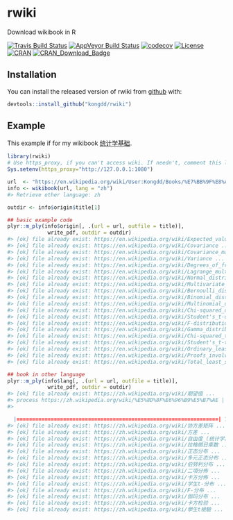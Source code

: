 
<!-- README.md is generated from README.Rmd. Please edit that file -->

# rwiki

Download wikibook in R

<!-- badges: start -->

[![Travis Build
Status](https://travis-ci.org/kongdd/rwiki.svg?branch=master)](https://travis-ci.org/kongdd/rwiki)
[![AppVeyor Build
Status](https://ci.appveyor.com/api/projects/status/github/kongdd/rwiki?branch=master&svg=true)](https://ci.appveyor.com/project/kongdd/rwiki)
[![codecov](https://codecov.io/gh/kongdd/rwiki/branch/master/graph/badge.svg)](https://codecov.io/gh/kongdd/rwiki)
[![License](http://img.shields.io/badge/license-GPL%20%28%3E=%202%29-brightgreen.svg?style=flat)](http://www.gnu.org/licenses/gpl-2.0.html)
[![CRAN](http://www.r-pkg.org/badges/version/rwiki)](https://cran.r-project.org/package=rwiki)
[![CRAN\_Download\_Badge](http://cranlogs.r-pkg.org/badges/rwiki)](https://CRAN.R-project.org/package=rwiki)
<!-- badges: end -->

## Installation

You can install the released version of rwiki from
[github](https://github.com/kongdd/rwiki) with:

``` r
devtools::install_github("kongdd/rwiki")
```

## Example

This example if for my wikibook
[统计学基础](https://en.wikipedia.org/wiki/User:Kongdd/Books/%E7%BB%9F%E8%AE%A1%E5%AD%A6%E5%9F%BA%E7%A1%80).

``` r
library(rwiki)
# Use https_proxy, if you can't access wiki. If needn't, comment this line
Sys.setenv(https_proxy="http://127.0.0.1:1080") 

url  <- "https://en.wikipedia.org/wiki/User:Kongdd/Books/%E7%BB%9F%E8%AE%A1%E5%AD%A6%E5%9F%BA%E7%A1%80"
info <- wikibook(url, lang = "zh")
#> Retrieve other language: zh

outdir <- info$origin$title[1]

## basic example code
plyr::m_ply(info$origin[, .(url = url, outfile = title)],
             write_pdf, outdir = outdir)
#> [ok] file already exist: https://en.wikipedia.org/wiki/Expected_value ... 
#> [ok] file already exist: https://en.wikipedia.org/wiki/Covariance ... 
#> [ok] file already exist: https://en.wikipedia.org/wiki/Covariance_matrix ... 
#> [ok] file already exist: https://en.wikipedia.org/wiki/Variance ... 
#> [ok] file already exist: https://en.wikipedia.org/wiki/Degrees_of_freedom_(statistics) ... 
#> [ok] file already exist: https://en.wikipedia.org/wiki/Lagrange_multiplier ... 
#> [ok] file already exist: https://en.wikipedia.org/wiki/Normal_distribution ... 
#> [ok] file already exist: https://en.wikipedia.org/wiki/Multivariate_normal_distribution ... 
#> [ok] file already exist: https://en.wikipedia.org/wiki/Bernoulli_distribution ... 
#> [ok] file already exist: https://en.wikipedia.org/wiki/Binomial_distribution ... 
#> [ok] file already exist: https://en.wikipedia.org/wiki/Multinomial_distribution ... 
#> [ok] file already exist: https://en.wikipedia.org/wiki/Chi-squared_distribution ... 
#> [ok] file already exist: https://en.wikipedia.org/wiki/Student's_t-distribution ... 
#> [ok] file already exist: https://en.wikipedia.org/wiki/F-distribution ... 
#> [ok] file already exist: https://en.wikipedia.org/wiki/Gamma_distribution ... 
#> [ok] file already exist: https://en.wikipedia.org/wiki/Chi-squared_test ... 
#> [ok] file already exist: https://en.wikipedia.org/wiki/Student's_t-test ... 
#> [ok] file already exist: https://en.wikipedia.org/wiki/Ordinary_least_squares ... 
#> [ok] file already exist: https://en.wikipedia.org/wiki/Proofs_involving_ordinary_least_squares ... 
#> [ok] file already exist: https://en.wikipedia.org/wiki/Total_least_squares ...

## book in other language
plyr::m_ply(info$lang[, .(url = url, outfile = title)],
             write_pdf, outdir = outdir)
#> [ok] file already exist: https://zh.wikipedia.org/wiki/期望值 ... 
#> process https://zh.wikipedia.org/wiki/%E5%8D%8F%E6%96%B9%E5%B7%AE | 1.2 协方差.pdf ... 
#> 

  |=================================================================| 100%
#> [ok] file already exist: https://zh.wikipedia.org/wiki/协方差矩阵 ... 
#> [ok] file already exist: https://zh.wikipedia.org/wiki/方差 ... 
#> [ok] file already exist: https://zh.wikipedia.org/wiki/自由度_(统计学) ... 
#> [ok] file already exist: https://zh.wikipedia.org/wiki/拉格朗日乘数 ... 
#> [ok] file already exist: https://zh.wikipedia.org/wiki/正态分布 ... 
#> [ok] file already exist: https://zh.wikipedia.org/wiki/多元正态分布 ... 
#> [ok] file already exist: https://zh.wikipedia.org/wiki/伯努利分布 ... 
#> [ok] file already exist: https://zh.wikipedia.org/wiki/二項分佈 ... 
#> [ok] file already exist: https://zh.wikipedia.org/wiki/卡方分佈 ... 
#> [ok] file already exist: https://zh.wikipedia.org/wiki/学生t-分布 ... 
#> [ok] file already exist: https://zh.wikipedia.org/wiki/F-分布 ... 
#> [ok] file already exist: https://zh.wikipedia.org/wiki/伽玛分布 ... 
#> [ok] file already exist: https://zh.wikipedia.org/wiki/卡方检验 ... 
#> [ok] file already exist: https://zh.wikipedia.org/wiki/學生t檢驗 ...
```
